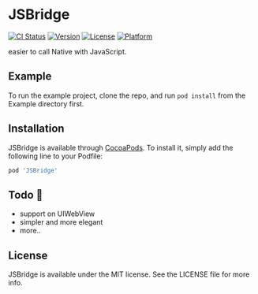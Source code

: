 # JSBridge

[![CI Status](http://img.shields.io/travis/Wzxhaha/JSBridge.svg?style=flat)](https://travis-ci.org/Wzxhaha/JSBridge)
[![Version](https://img.shields.io/cocoapods/v/JSBridge.svg?style=flat)](http://cocoapods.org/pods/JSBridge)
[![License](https://img.shields.io/cocoapods/l/JSBridge.svg?style=flat)](http://cocoapods.org/pods/JSBridge)
[![Platform](https://img.shields.io/cocoapods/p/JSBridge.svg?style=flat)](http://cocoapods.org/pods/JSBridge)

easier to call Native with JavaScript.

## Example

To run the example project, clone the repo, and run `pod install` from the Example directory first.

## Installation

JSBridge is available through [CocoaPods](http://cocoapods.org). To install
it, simply add the following line to your Podfile:

```ruby
pod 'JSBridge'
```

## Todo 📒

- support on UIWebView
- simpler and more elegant
- more..

## License

JSBridge is available under the MIT license. See the LICENSE file for more info.
